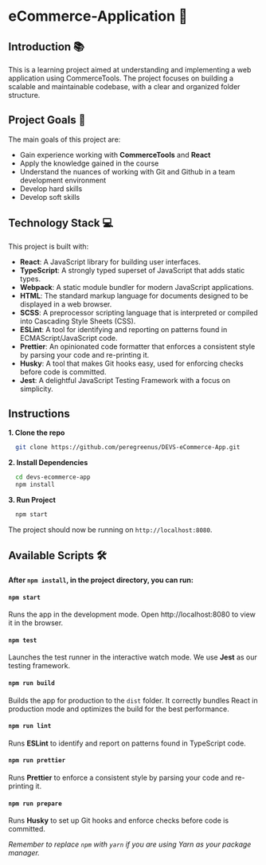 # eCommerce-Application 🛒

## Introduction 📚

This is a learning project aimed at understanding and implementing a web application using CommerceTools. The project focuses on building a scalable and maintainable codebase, with a clear and organized folder structure.

## Project Goals 🎯

The main goals of this project are:

- Gain experience working with **CommerceTools** and **React**
- Apply the knowledge gained in the course
- Understand the nuances of working with Git and Github in a team development environment
- Develop hard skills
- Develop soft skills

## Technology Stack 💻

This project is built with:

- **React**: A JavaScript library for building user interfaces.
- **TypeScript**: A strongly typed superset of JavaScript that adds static types.
- **Webpack**: A static module bundler for modern JavaScript applications.
- **HTML**: The standard markup language for documents designed to be displayed in a web browser.
- **SCSS**: A preprocessor scripting language that is interpreted or compiled into Cascading Style Sheets (CSS).
- **ESLint**: A tool for identifying and reporting on patterns found in ECMAScript/JavaScript code.
- **Prettier**: An opinionated code formatter that enforces a consistent style by parsing your code and re-printing it.
- **Husky**: A tool that makes Git hooks easy, used for enforcing checks before code is committed.
- **Jest**: A delightful JavaScript Testing Framework with a focus on simplicity.

## Instructions

**1. Clone the repo**

```sh
  git clone https://github.com/peregreenus/DEVS-eCommerce-App.git
```

**2. Install Dependencies**

```sh
  cd devs-ecommerce-app
  npm install
```

**3. Run Project**

```sh
  npm start
```

The project should now be running on `http://localhost:8080`.

## Available Scripts 🛠️

#### After `npm install`, in the project directory, you can run:

#### `npm start`

Runs the app in the development mode. Open http://localhost:8080 to view it in the browser.

#### `npm test`

Launches the test runner in the interactive watch mode. We use **Jest** as our testing framework.

#### `npm run build`

Builds the app for production to the `dist` folder. It correctly bundles React in production mode and optimizes the build for the best performance.

#### `npm run lint`

Runs **ESLint** to identify and report on patterns found in TypeScript code.

#### `npm run prettier`

Runs **Prettier** to enforce a consistent style by parsing your code and re-printing it.

#### `npm run prepare`

Runs **Husky** to set up Git hooks and enforce checks before code is committed.

_Remember to replace `npm` with `yarn` if you are using Yarn as your package manager._
